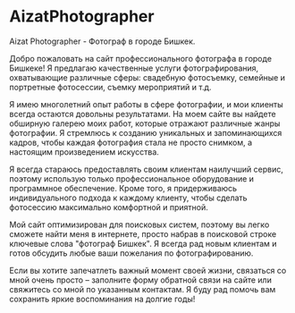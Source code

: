 # AizatPhotographer
Aizat Photographer - Фотограф в городе Бишкек.

Добро пожаловать на сайт профессионального фотографа в городе Бишкеке! Я предлагаю качественные услуги фотографирования, охватывающие различные сферы: свадебную фотосъемку, семейные и портретные фотосессии, съемку мероприятий и т.д.

Я имею многолетний опыт работы в сфере фотографии, и мои клиенты всегда остаются довольны результатами. На моем сайте вы найдете обширную галерею моих работ, которые отражают различные жанры фотографии. Я стремлюсь к созданию уникальных и запоминающихся кадров, чтобы каждая фотография стала не просто снимком, а настоящим произведением искусства.

Я всегда стараюсь предоставлять своим клиентам наилучший сервис, поэтому использую только профессиональное оборудование и программное обеспечение. Кроме того, я придерживаюсь индивидуального подхода к каждому клиенту, чтобы сделать фотосессию максимально комфортной и приятной.

Мой сайт оптимизирован для поисковых систем, поэтому вы легко сможете найти меня в интернете, просто набрав в поисковой строке ключевые слова "фотограф Бишкек". Я всегда рад новым клиентам и готов обсудить любые ваши пожелания по фотографированию.

Если вы хотите запечатлеть важный момент своей жизни, связаться со мной очень просто – заполните форму обратной связи на сайте или свяжитесь со мной по указанным контактам. Я буду рад помочь вам сохранить яркие воспоминания на долгие годы!



